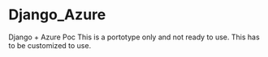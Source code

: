 # Django_Azure
Django + Azure Poc 
This is a portotype only and not ready to use. This has to be customized to use.
